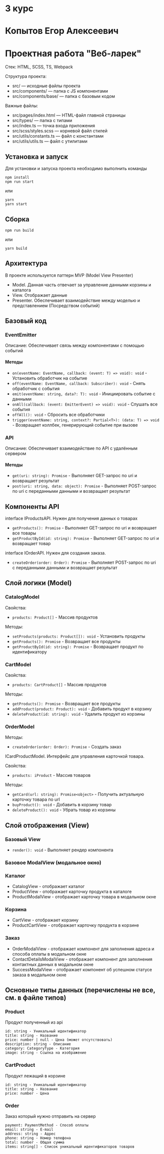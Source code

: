 # 3 курс
# Копытов Егор Алексеевич
# Проектная работа "Веб-ларек"

Стек: HTML, SCSS, TS, Webpack

Структура проекта:
- src/ — исходные файлы проекта
- src/components/ — папка с JS компонентами
- src/components/base/ — папка с базовым кодом

Важные файлы:
- src/pages/index.html — HTML-файл главной страницы
- src/types/ — папка с типами
- src/index.ts — точка входа приложения
- src/scss/styles.scss — корневой файл стилей
- src/utils/constants.ts — файл с константами
- src/utils/utils.ts — файл с утилитами

## Установка и запуск
Для установки и запуска проекта необходимо выполнить команды

```
npm install
npm run start
```

или

```
yarn
yarn start
```
## Сборка

```
npm run build
```

или

```
yarn build
```

## Архитектура
В проекте используется паттерн MVP (Model View Presenter)

- Model. Данная часть отвечает за управление данными корзины и каталога 
- View. Отображает данные
- Presenter. Обеспечивает взаимодействие между моделью и представлением (Посредством событий)

## Базовый код

### EventEmitter
Описание: Обеспечивает связь между компонентами с помощью событий
#### Методы
- `on(eventName: EventName, callback: (event: T) => void): void` - Установить обработчик на событие
- `off(eventName: EventName, callback: Subscriber): void` - Снять обработчик с события
- `emit(eventName: string, data?: T): void` - Инициировать событие с данными
- `onAll(callback: (event: EmitterEvent) => void): void` - Слушать все события
- `offAll(): void` - Сбросить все обработчики
- `trigger(eventName: string, context?: Partial<T>): (data: T) => void` - Возвращает коллбек, генерирующий событие при вызове

### API
Описание: Обеспечивает взаимодействие по API с удалённым сервером
#### Методы
- `get(uri: string): Promise` - Выполняет GET-запрос по uri и возвращает результат
- `post(uri: string, data: object): Promise` - Выполняет POST-запрос по uri с переданными данными и возвращает результат

## Компоненты API

interface IProductsAPI. Нужен для получения данных о товарах
- `getProducts(): Promise` - Выполняет GET-запрос по uri и возвращает все товары
- `getProductById(id: string): Promise` - Выполняет GET-запрос по uri и возвращает товар

interface IOrderAPI. Нужен для создания заказа.
- `createOrder(order: Order): Promise` - Выполняет POST-запрос по uri с переданными данными и возвращает результат

## Слой логики (Model)

### CatalogModel

Свойства:
- `products: Product[]` - Массив продуктов

Методы:
- `setProducts(products: Product[]): void` - Установить продукты
- `getProducts(): Promise` - Возвращает все продукты
- `getProductById(id: string): Promise` - Возвращает продукт по идентификатору

### CartModel

Свойства:
- `products: CartProduct[]` - Массив продуктов

Методы:
- `getProducts(): Promise` - Возвращает все продукты
- `addProduct(product: Product): void` - Добавить продукт в корзину
- `deleteProduct(id: string): void` - Удалить продукт из корзины

### OrderModel

Методы:
- `createOrder(order: Order): Promise` - Создать заказ

ICardProductModel. Интерфейс для управления карточкой товара.

Свойства:
- `products: iProduct` - Массив товаров

Методы:
- `getCard(url: string): Promise<object>` - Получить актуальную карточку товара по url
- `buyProduct(): void` - Добавить в корзину товар
- `deleteProduct(): void` - Убрать товар из корзины

## Слой отображения (View)

### Базовый View
- `render(): void` - Выполняет рендер компонента

### Базовое ModalView (модальное окно)

### Каталог
- CatalogView - отображает каталог
- ProductView - отображает карточку продукта в каталоге
- ProductModalView - отображает карточку товара в модальном окне

### Корзина
- CartView - отображает корзину
- ProductCartView - отображает карточку продукта в корзине

### Заказ
- OrderModalView - отображает компонент для заполнения адреса и способа оплаты в модальном окне
- ContactDetailsModalView - отображает компонент для заполнения контактных данных в модальном окне
- SuccessModalView - отображает компонент об успешном статусе заказа в модальном окне

## Основные типы данных (перечислены не все, см. в файле типов)


### Product
Продукт полученный из api

```
id: string - Уникальный идентификатор
title: string - Название
price: number | null - Цена (может отсутствовать)
description: string - Описание
category: CategoryType - Категория
image: string - Ссылка на изображение
```

### CartProduct
Продукт лежащий в корзине
```
id: string - Уникальный идентификатор
title: string - Название
price: number - Цена
```

### Order
Заказ который нужно отправить на сервер
```
payment: PaymentMethod - Способ оплаты
email: string - E-mail
address: string - Адрес
phone: string - Номер телефона
total: number - Общая сумма
items: string[] - Список уникальный идентификаторов товаров
```
